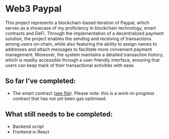 # Web3 Paypal

This project represents a blockchain-based iteration of Paypal, which serves as a showcase of my proficiency in blockchain technology, smart contracts and DeFi. Through the implementation of a decentralized payment solution, the project enables the sending and receiving of transactions among users on-chain, while also featuring the ability to assign names to addresses and attach messages to facilitate more convenient payment management. Moreover, the system maintains a detailed transaction history, which is readily accessible through a user-friendly interface, ensuring that users can keep track of their transactional activities with ease.

## So far I've completed:

- The smart contract ([see file](contracts/Paypal.sol)). Please note: this is a work-in-progress contract that has not yet been gas optimised.

## What still needs to be completed:

- Backend script
- Frontend in React

